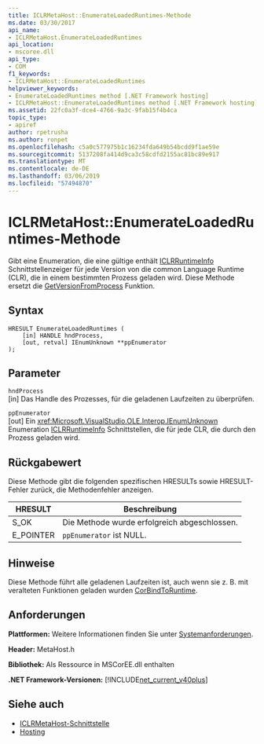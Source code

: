 ```yaml
---
title: ICLRMetaHost::EnumerateLoadedRuntimes-Methode
ms.date: 03/30/2017
api_name:
- ICLRMetaHost.EnumerateLoadedRuntimes
api_location:
- mscoree.dll
api_type:
- COM
f1_keywords:
- ICLRMetaHost::EnumerateLoadedRuntimes
helpviewer_keywords:
- EnumerateLoadedRuntimes method [.NET Framework hosting]
- ICLRMetaHost::EnumerateLoadedRuntimes method [.NET Framework hosting]
ms.assetid: 22fc0a3f-dce4-4766-9a3c-9fab15f4b4ca
topic_type:
- apiref
author: rpetrusha
ms.author: ronpet
ms.openlocfilehash: c5a0c577975b1c16234fda649b54bcdd9f1ae59e
ms.sourcegitcommit: 5137208fa414d9ca3c58cdfd2155ac81bc89e917
ms.translationtype: MT
ms.contentlocale: de-DE
ms.lasthandoff: 03/06/2019
ms.locfileid: "57494870"
---
```

# <a name="iclrmetahostenumerateloadedruntimes-method"></a>ICLRMetaHost::EnumerateLoadedRuntimes-Methode
Gibt eine Enumeration, die eine gültige enthält [ICLRRuntimeInfo](../../../../docs/framework/unmanaged-api/hosting/iclrruntimeinfo-interface.md) Schnittstellenzeiger für jede Version von die common Language Runtime (CLR), die in einem bestimmten Prozess geladen wird. Diese Methode ersetzt die [GetVersionFromProcess](../../../../docs/framework/unmanaged-api/hosting/getversionfromprocess-function.md) Funktion.  
  
## <a name="syntax"></a>Syntax  
  
```  
HRESULT EnumerateLoadedRuntimes (  
    [in] HANDLE hndProcess,  
    [out, retval] IEnumUnknown **ppEnumerator  
);  
```  
  
## <a name="parameters"></a>Parameter  
 `hndProcess`  
 [in] Das Handle des Prozesses, für die geladenen Laufzeiten zu überprüfen.  
  
 `ppEnumerator`  
 [out] Ein <xref:Microsoft.VisualStudio.OLE.Interop.IEnumUnknown> Enumeration [ICLRRuntimeInfo](../../../../docs/framework/unmanaged-api/hosting/iclrruntimeinfo-interface.md) Schnittstellen, die für jede CLR, die durch den Prozess geladen wird.  
  
## <a name="return-value"></a>Rückgabewert  
 Diese Methode gibt die folgenden spezifischen HRESULTs sowie HRESULT-Fehler zurück, die Methodenfehler anzeigen.  
  
|HRESULT|Beschreibung|  
|-------------|-----------------|  
|S_OK|Die Methode wurde erfolgreich abgeschlossen.|  
|E_POINTER|`ppEnumerator` ist NULL.|  
  
## <a name="remarks"></a>Hinweise  
 Diese Methode führt alle geladenen Laufzeiten ist, auch wenn sie z. B. mit veralteten Funktionen geladen wurden [CorBindToRuntime](../../../../docs/framework/unmanaged-api/hosting/corbindtoruntime-function.md).  
  
## <a name="requirements"></a>Anforderungen  
 **Plattformen:** Weitere Informationen finden Sie unter [Systemanforderungen](../../../../docs/framework/get-started/system-requirements.md).  
  
 **Header:** MetaHost.h  
  
 **Bibliothek:** Als Ressource in MSCorEE.dll enthalten  
  
 **.NET Framework-Versionen:** [!INCLUDE[net_current_v40plus](../../../../includes/net-current-v40plus-md.md)]  
  
## <a name="see-also"></a>Siehe auch
- [ICLRMetaHost-Schnittstelle](../../../../docs/framework/unmanaged-api/hosting/iclrmetahost-interface.md)
- [Hosting](../../../../docs/framework/unmanaged-api/hosting/index.md)
